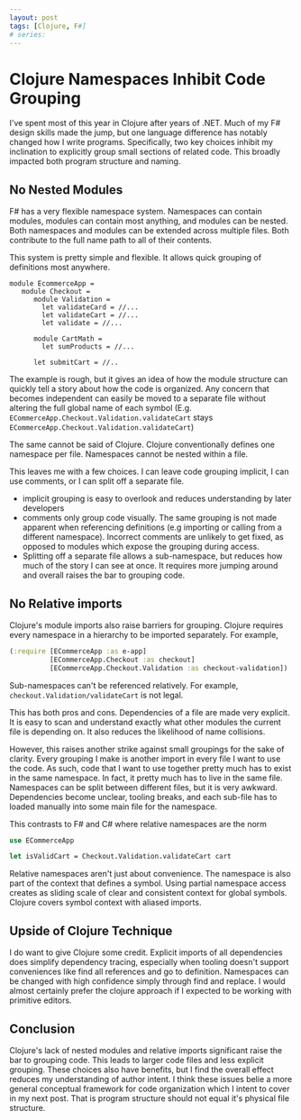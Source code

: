 ```yaml
---
layout: post
tags: [Clojure, F#]
# series: 
---
```


# Clojure Namespaces Inhibit Code Grouping

I've spent most of this year in Clojure after years of .NET. Much of my F# design skills made the jump, but one language difference has notably changed how I write programs. Specifically, two key choices inhibit my inclination to explicitly group small sections of related code. This broadly impacted both program structure and naming.

## No Nested Modules

F# has a very flexible namespace system. Namespaces can contain modules, modules can contain most anything, and modules can be nested. Both namespaces and modules can be extended across multiple files. Both contribute to the full name path to all of their contents.

This system is pretty simple and flexible. It allows quick grouping of definitions most anywhere.
```f#
module EcommerceApp = 
   module Checkout = 
      module Validation = 
        let validateCard = //...
        let validateCart = //...
        let validate = //...

      module CartMath = 
        let sumProducts = //...

      let submitCart = //..
```

The example is rough, but it gives an idea of how the module structure can quickly tell a story about how the code is organized. Any concern that becomes independent can easily be moved to a separate file without altering the full global name of each symbol (E.g. `ECommerceApp.Checkout.Validation.validateCart` stays `ECommerceApp.Checkout.Validation.validateCart`)

The same cannot be said of Clojure. Clojure conventionally defines one namespace per file. Namespaces cannot be nested within a file.

This leaves me with a few choices. I can leave code grouping implicit, I can use comments, or I can split off a separate file.
- implicit grouping is easy to overlook and reduces understanding by later developers
- comments only group code visually. The same grouping is not made apparent when referencing definitions (e.g importing or calling from a different namespace). Incorrect comments are unlikely to get fixed, as opposed to modules which expose the grouping during access.
- Splitting off a separate file allows a sub-namespace, but reduces how much of the story I can see at once. It requires more jumping around and overall raises the bar to grouping code.


## No Relative imports

Clojure's module imports also raise barriers for grouping. Clojure requires every namespace in a hierarchy to be imported separately. For example,
```clj
(:require [ECommerceApp :as e-app]
          [ECommerceApp.Checkout :as checkout]
          [ECommerceApp.Checkout.Validation :as checkout-validation])
```

Sub-namespaces can't be referenced relatively. For example, `checkout.Validation/validateCart` is not legal.

This has both pros and cons. Dependencies of a file are made very explicit. It is easy to scan and understand exactly what other modules the current file is depending on. It also reduces the likelihood of name collisions.

However, this raises another strike against small groupings for the sake of clarity. Every grouping I make is another import in every file I want to use the code. As such, code that I want to use together pretty much has to exist in the same namespace. In fact, it pretty much has to live in the same file. Namespaces can be split between different files, but it is very awkward. Dependencies become unclear, tooling breaks, and each sub-file has to loaded manually into some main file for the namespace. 

This contrasts to F# and C# where relative namespaces are the norm
```fs
use ECommerceApp

let isValidCart = Checkout.Validation.validateCart cart
```

Relative namespaces aren't just about convenience. The namespace is also part of the context that defines a symbol. Using partial namespace access creates as sliding scale of clear and consistent context for global symbols. Clojure covers symbol context with aliased imports. 

<!-- I feel like a beginner would struggle to get anything out of this article. Too much expectation they understand namespacing -->

## Upside of Clojure Technique

I do want to give Clojure some credit. Explicit imports of all dependencies does simplify dependency tracing, especially when tooling doesn't support conveniences like find all references and go to definition. Namespaces can be changed with high confidence simply through find and replace. I would almost certainly prefer the clojure approach if I expected to be working with primitive editors.

## Conclusion

Clojure's lack of nested modules and relative imports significant raise the bar to grouping code. This leads to larger code files and less explicit grouping. 
These choices also have benefits, but I find the overall effect reduces my understanding of author intent. I think these issues belie a more general conceptual framework for code organization which I intent to cover in my next post. That is program structure should not equal it's physical file structure.


